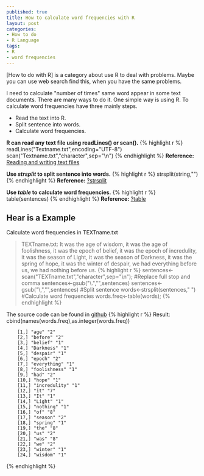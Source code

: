 ```yaml
--- 
published: true
title: How to calculate word frequencies with R
layout: post
categories:
- How to do
- R Language
tags: 
- R
- word frequencies
---
```

[How to do with R] is a category about use R to deal with problems. Maybe you can use web search find this, when you have the same problems.

I need to calculate "number of times" same word appear in some text documents. There are many ways to do it. One simple way is using R. To calculate word frequencies have three mainly steps.

- Read the text into R.
- Split sentence into words.
- Calculate word frequencies.

**R can read any text file using readLines() or scan().**
{% highlight r %}
        readLines("Textname.txt",encoding="UTF-8")
        scan("Textname.txt","character",sep="\n")
{% endhighlight %}
**Reference:** [Reading and writing text files](http://en.wikibooks.org/wiki/R_Programming/Text_Processing#Reading_and_writing_text_files "Reading and writing text files")

**Use *strsplit* to split sentence into words.**
{% highlight r %}
        strsplit(string,"")
{% endhighlight %}
**Reference:** [?strsplit](http://stat.ethz.ch/R-manual/R-patched/library/base/html/strsplit.html "?strsplit")

**Use *table* to calculate word frequencies.**
{% highlight r %}
        table(sentences)
{% endhighlight %}
**Reference:** [?table](http://stat.ethz.ch/R-manual/R-patched/library/base/html/table.html "?table")

## Hear is a Example ##

Calculate word frequencies in TEXTname.txt

>TEXTname.txt: It was the age of wisdom, it was the age of foolishness, it was the epoch of belief, it was the epoch of incredulity, it was the season of Light, it was the season of Darkness, it was the spring of hope, it was the winter of despair, we had everything before us, we had nothing before us.
{% highlight r %}
        sentences<-scan("TEXTname.txt","character",sep="\n");
        #Replace full stop and comma
        sentences<-gsub("\\.","",sentences)
        sentences<-gsub("\\,","",sentences)
        #Split sentence
        words<-strsplit(sentences," ")
        #Calculate word frequencies
        words.freq<-table(words);
{% endhighlight %}

The source code can be found in [github](https://gist.github.com/1857130 "calculate word frequencies with R")
{% highlight r %}
        Result:
        cbind(names(words.freq),as.integer(words.freq))

        [1,] "age" "2"
        [2,] "before" "2"
        [3,] "belief" "1"
        [4,] "Darkness" "1"
        [5,] "despair" "1"
        [6,] "epoch" "2"
        [7,] "everything" "1"
        [8,] "foolishness" "1"
        [9,] "had" "2"
        [10,] "hope" "1"
        [11,] "incredulity" "1"
        [12,] "it" "7"
        [13,] "It" "1"
        [14,] "Light" "1"
        [15,] "nothing" "1"
        [16,] "of" "8"
        [17,] "season" "2"
        [18,] "spring" "1"
        [19,] "the" "8"
        [20,] "us" "2"
        [21,] "was" "8"
        [22,] "we" "2"
        [23,] "winter" "1"
        [24,] "wisdom" "1"
{% endhighlight %}
